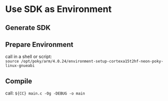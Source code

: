 # Use SDK as Environment
## Generate SDK

## Prepare Environment

call in a shell or script: <br>
`source /opt/poky/arm/4.0.24/environment-setup-cortexa15t2hf-neon-poky-linux-gnueabi`

## Compile

call:
`${CC} main.c -Og -DEBUG -o main`
